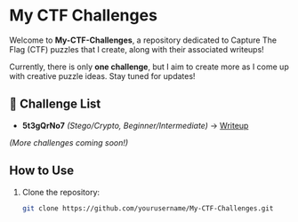# My CTF Challenges  

Welcome to **My-CTF-Challenges**, a repository dedicated to Capture The Flag (CTF) puzzles that I create, along with their associated writeups!  

Currently, there is only **one challenge**, but I aim to create more as I come up with creative puzzle ideas. Stay tuned for updates!  

## 📂 Challenge List  
- **5t3gQrNo7** *(Stego/Crypto, Beginner/Intermediate)* → [Writeup](5t3gQrNo7/Writeup/5t3gQrNo7%20Writeup%20-%20CTF%20Practicum.pdf)

*(More challenges coming soon!)*  

## How to Use  
1. Clone the repository:  
   ```bash
   git clone https://github.com/yourusername/My-CTF-Challenges.git
